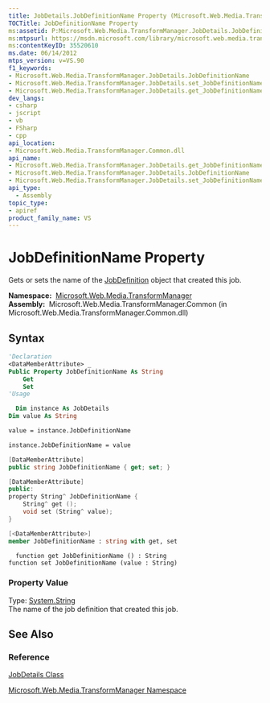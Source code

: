 ```yaml
---
title: JobDetails.JobDefinitionName Property (Microsoft.Web.Media.TransformManager)
TOCTitle: JobDefinitionName Property
ms:assetid: P:Microsoft.Web.Media.TransformManager.JobDetails.JobDefinitionName
ms:mtpsurl: https://msdn.microsoft.com/library/microsoft.web.media.transformmanager.jobdetails.jobdefinitionname(v=VS.90)
ms:contentKeyID: 35520610
ms.date: 06/14/2012
mtps_version: v=VS.90
f1_keywords:
- Microsoft.Web.Media.TransformManager.JobDetails.JobDefinitionName
- Microsoft.Web.Media.TransformManager.JobDetails.set_JobDefinitionName
- Microsoft.Web.Media.TransformManager.JobDetails.get_JobDefinitionName
dev_langs:
- csharp
- jscript
- vb
- FSharp
- cpp
api_location:
- Microsoft.Web.Media.TransformManager.Common.dll
api_name:
- Microsoft.Web.Media.TransformManager.JobDetails.get_JobDefinitionName
- Microsoft.Web.Media.TransformManager.JobDetails.JobDefinitionName
- Microsoft.Web.Media.TransformManager.JobDetails.set_JobDefinitionName
api_type:
  - Assembly
topic_type:
- apiref
product_family_name: VS
---
```


# JobDefinitionName Property

Gets or sets the name of the [JobDefinition](jobdefinition-class-microsoft-web-media-transformmanager.md) object that created this job.

**Namespace:**  [Microsoft.Web.Media.TransformManager](microsoft-web-media-transformmanager-namespace.md)  
**Assembly:**  Microsoft.Web.Media.TransformManager.Common (in Microsoft.Web.Media.TransformManager.Common.dll)

## Syntax

```vb
'Declaration
<DataMemberAttribute> _
Public Property JobDefinitionName As String
    Get
    Set
'Usage

  Dim instance As JobDetails
Dim value As String

value = instance.JobDefinitionName

instance.JobDefinitionName = value
```

```csharp
[DataMemberAttribute]
public string JobDefinitionName { get; set; }
```

```cpp
[DataMemberAttribute]
public:
property String^ JobDefinitionName {
    String^ get ();
    void set (String^ value);
}
```

``` fsharp
[<DataMemberAttribute>]
member JobDefinitionName : string with get, set
```

```jscript
  function get JobDefinitionName () : String
function set JobDefinitionName (value : String)
```

### Property Value

Type: [System.String](https://msdn.microsoft.com/library/s1wwdcbf)  
The name of the job definition that created this job.  

## See Also

### Reference

[JobDetails Class](jobdetails-class-microsoft-web-media-transformmanager.md)

[Microsoft.Web.Media.TransformManager Namespace](microsoft-web-media-transformmanager-namespace.md)
